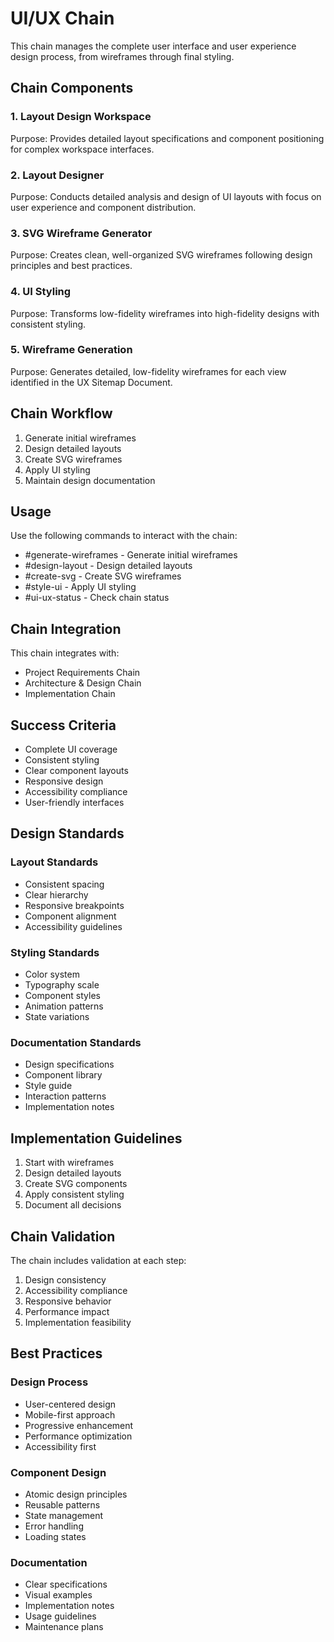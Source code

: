 # UI/UX Chain

This chain manages the complete user interface and user experience design process, from wireframes through final styling.

## Chain Components

### 1. Layout Design Workspace

Purpose: Provides detailed layout specifications and component positioning for complex workspace interfaces.

### 2. Layout Designer

Purpose: Conducts detailed analysis and design of UI layouts with focus on user experience and component distribution.

### 3. SVG Wireframe Generator

Purpose: Creates clean, well-organized SVG wireframes following design principles and best practices.

### 4. UI Styling

Purpose: Transforms low-fidelity wireframes into high-fidelity designs with consistent styling.

### 5. Wireframe Generation

Purpose: Generates detailed, low-fidelity wireframes for each view identified in the UX Sitemap Document.

## Chain Workflow

1. Generate initial wireframes
2. Design detailed layouts
3. Create SVG wireframes
4. Apply UI styling
5. Maintain design documentation

## Usage

Use the following commands to interact with the chain:

- #generate-wireframes - Generate initial wireframes
- #design-layout - Design detailed layouts
- #create-svg - Create SVG wireframes
- #style-ui - Apply UI styling
- #ui-ux-status - Check chain status

## Chain Integration

This chain integrates with:

- Project Requirements Chain
- Architecture & Design Chain
- Implementation Chain

## Success Criteria

- Complete UI coverage
- Consistent styling
- Clear component layouts
- Responsive design
- Accessibility compliance
- User-friendly interfaces

## Design Standards

### Layout Standards

- Consistent spacing
- Clear hierarchy
- Responsive breakpoints
- Component alignment
- Accessibility guidelines

### Styling Standards

- Color system
- Typography scale
- Component styles
- Animation patterns
- State variations

### Documentation Standards

- Design specifications
- Component library
- Style guide
- Interaction patterns
- Implementation notes

## Implementation Guidelines

1. Start with wireframes
2. Design detailed layouts
3. Create SVG components
4. Apply consistent styling
5. Document all decisions

## Chain Validation

The chain includes validation at each step:

1. Design consistency
2. Accessibility compliance
3. Responsive behavior
4. Performance impact
5. Implementation feasibility

## Best Practices

### Design Process

- User-centered design
- Mobile-first approach
- Progressive enhancement
- Performance optimization
- Accessibility first

### Component Design

- Atomic design principles
- Reusable patterns
- State management
- Error handling
- Loading states

### Documentation

- Clear specifications
- Visual examples
- Implementation notes
- Usage guidelines
- Maintenance plans
